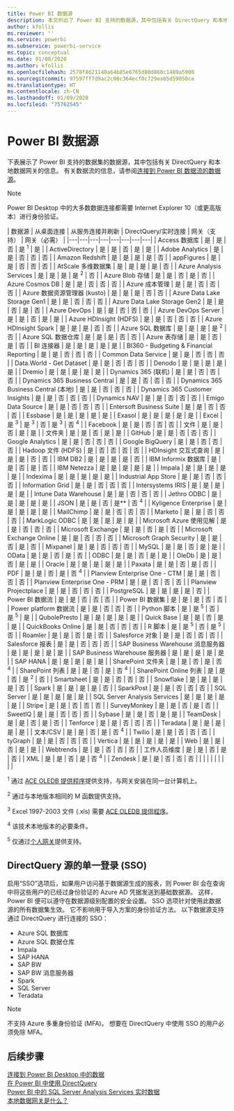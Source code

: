 ```yaml
---
title: Power BI 数据源
description: 本文列出了 Power BI 支持的数据源，其中包括有关 DirectQuery 和本地数据网关的信息。
author: kfollis
ms.reviewer: ''
ms.service: powerbi
ms.subservice: powerbi-service
ms.topic: conceptual
ms.date: 01/08/2020
ms.author: kfollis
ms.openlocfilehash: 2578f8621140a64b85e6765d80d860c1489a5900
ms.sourcegitcommit: 97597ff7d9ac2c08c364ecf0c729eab5d59850ce
ms.translationtype: HT
ms.contentlocale: zh-CN
ms.lasthandoff: 01/09/2020
ms.locfileid: "75762545"
---
```

# <a name="power-bi-data-sources"></a>Power BI 数据源

下表展示了 Power BI 支持的数据集的数据源，其中包括有关 DirectQuery 和本地数据网关的信息。 有关数据流的信息，请参阅[连接到 Power BI 数据流的数据源](service-dataflows-data-sources.md)。

> [!NOTE]
> Power BI Desktop 中的大多数数据连接都需要 Internet Explorer 10（或更高版本）进行身份验证。 


| 数据源 | 从桌面连接 | 从服务连接并刷新 | DirectQuery/实时连接 | 网关（支持） | 网关（必需） |
|---|---|---|---|---|---|---|---|
| Access 数据库 | 是 | 是 | 否 | 是 <sup>1</sup> | 是 |
| ActiveDirectory | 是 | 是 | 否 | 是 | 是 |
| Adobe Analytics | 是 | 是 | 否 | 否 | 否 |
| Amazon Redshift | 是 | 是 | 是 | 是 | 否 |
| appFigures | 是 | 是 | 否 | 否 | 否 |
| AtScale 多维数据集 | 是 | 是 | 是 | 是 | 否 |
| Azure Analysis Services | 是 | 是 | 是 | 是 <sup>2</sup> | 否 |
| Azure Blob 存储 | 是 | 是 | 否 | 是 | 否 |
| Azure Cosmos DB | 是 | 是 | 否 | 否 | 否 |
| Azure 成本管理 | 是 | 是 | 否 | 否 | 否 |
| Azure 数据资源管理器 (kusto) | 是 | 是 | 是 | 否 | 否 |
| Azure Data Lake Storage Gen1 | 是 | 是 | 否 | 否 | 否 |
| Azure Data Lake Storage Gen2 | 是 | 是 | 否 | 是 | 否 |
| Azure DevOps | 是 | 是 | 否 | 否 | 否 |
| Azure DevOps Server | 是 | 是 | 否 | 是 | 是 |
| Azure HDInsight (HDFS) | 是 | 是 | 否 | 否 | 否 |
| Azure HDInsight Spark | 是 | 是 | 是 | 否 | 否 |
| Azure SQL 数据库 | 是 | 是 | 是 | 是 <sup>2</sup> | 否 |
| Azure SQL 数据仓库 | 是 | 是 | 是 | 否 | 否 |
| Azure 表存储 | 是 | 是 | 否 | 是 | 否 |
| BI 连接器 | 是 | 是 | 是 | 是 | 是 |
| BI360 - Budgeting & Financial Reporting | 是 | 是 | 否 | 否 | 否 |
| Common Data Service | 是 | 是 | 否 | 否 | 否 |
| Data.World - Get Dataset | 是 | 是 | 否 | 否 | 否 |
| Denodo | 是 | 是 | 是 | 是 | 是 |
| Dremio | 是 | 是 | 是 | 是 | 是 |
| Dynamics 365 (联机) | 是 | 是 | 否 | 否 | 否 |
| Dynamics 365 Business Central | 是 | 是 | 否 | 否 | 否 |
| Dynamics 365 Business Central (本地) | 是 | 是 | 否 | 否 | 否 |
| Dynamics 365 Customer Insights | 是 | 是 | 否 | 否 | 否 |
| Dynamics NAV | 是 | 是 | 否 | 否 | 否 |
| Emigo Data Source | 是 | 是 | 否 | 否 | 否 |
| Entersoft Business Suite | 是 | 是 | 否 | 否 | 否 |
| Essbase | 是 | 是 | 是 | 是 | 是 |
| Exasol | 是 | 是 | 是 | 是 | 是 |
| Excel | 是 <sup>3</sup> | 是 <sup>3</sup> | 否 | 是 <sup>3</sup> | 否 <sup>4</sup> |
| Facebook | 是 | 是 | 否 | 否 | 否 |
| 文件 | 是 | 是 | 否 | 是 | 是 |
| 文件夹 | 是 | 是 | 否 | 是 | 是 |
| GitHub | 是 | 是 | 否 | 否 | 否 |
| Google Analytics | 是 | 是 | 否 | 否 | 否 |
| Google BigQuery | 是 | 是 | 否 | 否 | 否 |
| Hadoop 文件 (HDFS) | 是 | 否 | 否 | 否 | 否 |
| HDInsight 交互式查询 | 是 | 是 | 是 | 否 | 否 |
| IBM DB2 | 是 | 是 | 是 | 是 | 否 |
| IBM Informix 数据库 | 是 | 是 | 否 | 是 | 否 |
| IBM Netezza | 是 | 是 | 是 | 是 | 是 |
| Impala | 是 | 是 | 是 | 是 | 是 |
| Indexima | 是 | 是 | 是 | 是 | 是 |
| Industrial App Store | 是 | 是 | 否 | 否 | 否 |
| Information Grid | 是 | 是 | 否 | 否 | 否 |
| Intersystems IRIS | 是 | 是 | 是 | 是 | 是 |
| Intune Data Warehouse | 是 | 是 | 否 | 否 | 否 |
| Jethro ODBC | 是 | 是 | 是 | 是 | 是 |
| JSON | 是 | 是 | 否 | 是** | 否 <sup>4</sup> |
| Kyligence Enterprise | 是 | 是 | 是 | 是 | 是 |
| MailChimp | 是 | 是 | 否 | 否 | 否 |
| Marketo | 是 | 是 | 否 | 否 | 否 |
| MarkLogic ODBC | 是 | 是 | 是 | 是 | 是 |
| Microsoft Azure 使用见解 | 是 | 是 | 否 | 否 | 否 |
| Microsoft Exchange | 是 | 是 | 否 | 是 | 否 |
| Microsoft Exchange Online | 是 | 是 | 否 | 否 | 否 |
| Microsoft Graph Security | 是 | 是 | 否 | 是 | 否 |
| Mixpanel | 是 | 是 | 否 | 否 | 否 |
| MySQL | 是 | 是 | 否 | 是 | 是 |
| OData | 是 | 是 | 否 | 是 | 否 |
| ODBC | 是 | 是 | 否 | 是 | 是 |
| OleDb | 是 | 是 | 否 | 是 | 是 |
| Oracle | 是 | 是 | 是 | 是 | 是 |
| Paxata | 是 | 是 | 否 | 是 | 否 |
| PDF | 是 | 是 | 否 | 是 | 否 <sup>4</sup> |
| Planview Enterprise One - CTM | 是 | 是 | 否 | 否 | 否 |
| Planview Enterprise One - PRM | 是 | 是 | 否 | 否 | 否 |
| Planview Projectplace | 是 | 是 | 否 | 否 | 否 |
| PostgreSQL | 是 | 是 | 是 | 是 | 否 |
| Power BI 数据流 | 是 | 是 | 否 | 否 | 否 |
| Power BI 数据集 | 是 | 是 | 是 | 否 | 否 |
| Power platform 数据流 | 是 | 是 | 否 | 否 | 否 |
| Python 脚本 | 是 | 是 <sup>5</sup> | 否 | 是 <sup>5</sup> | 是 |
| QubolePresto | 是 | 是 | 是 | 是 | 是 |
| Quick Base | 是 | 是 | 否 | 是 | 是 |
| QuickBooks Online | 是 | 是 | 否 | 否 | 否 |
| R 脚本 | 是 | 是 <sup>5</sup> | 否 | 是 <sup>5</sup> | 否 |
| Roamler | 是 | 是 | 否 | 是 | 否 |
| Salesforce 对象 | 是 | 是 | 否 | 否 | 否 |
| Salesforce 报表 | 是 | 是 | 否 | 否 | 否 |
| SAP Business Warehouse 消息服务器 | 是 | 是 | 是 | 是 | 是 |
| SAP Business Warehouse 服务器 | 是 | 是 | 是 | 是 | 是 |
| SAP HANA | 是 | 是 | 是 | 是 | 是 |
| SharePoint 文件夹 | 是 | 是 | 否 | 是 | 否 <sup>4</sup> |
| SharePoint 列表 | 是 | 是 | 否 | 是 | 否 <sup>4</sup> |
| SharePoint Online 列表 | 是 | 是 | 否 | 是 <sup>2</sup> | 否 |
| Smartsheet | 是 | 是 | 否 | 否 | 否 |
| Snowflake | 是 | 是 | 是 | 是 | 否 |
| Spark | 是 | 是 | 是 | 是 | 否 |
| SparkPost | 是 | 是 | 否 | 否 | 否 |
| SQL Server | 是 | 是 | 是 | 是 | 是 |
| SQL Server Analysis Services | 是 | 是 | 是 | 是 | 是 |
| Stripe | 是 | 是 | 否 | 否 | 否 |
| SurveyMonkey | 是 | 是 | 否 | 是 | 否 |
| SweetIQ | 是 | 是 | 否 | 否 | 否 |
| Sybase | 是 | 是 | 否 | 是 | 是 |
| TeamDesk | 是 | 是 | 否 | 是 | 否 |
| Tenforce | 是 | 是 | 否 | 否 | 否 |
| Teradata | 是 | 是 | 是 | 是 | 是 |
| 文本/CSV | 是 | 是 | 否 | 是 | 否 <sup>4</sup> |
| Twilio | 是 | 是 | 否 | 否 | 否 |
| tyGraph | 是 | 是 | 否 | 否 | 否 |
| Vertica | 是 | 是 | 是 | 是 | 是 |
| Web | 是 | 是 | 否 | 是 | 是 |
| Webtrends | 是 | 是 | 否 | 否 | 否 |
| 工作人员维度 | 是 | 是 | 否 | 是 | 否 |
| XML | 是 | 是 | 否 | 是 | 否 <sup>4</sup> |
| Zendesk | 是 | 是 | 否 | 否 | 否 |
| | | | | | | | |

<sup>1</sup> 通过 [ACE OLEDB 提供程序](https://www.microsoft.com/download/details.aspx?id=54920)提供支持，与网关安装在同一台计算机上。

<sup>2</sup> 通过与本地版本相同的 M 函数提供支持。

<sup>3</sup> Excel 1997-2003 文件 (.xls) 需要 [ACE OLEDB 提供程序](https://www.microsoft.com/download/details.aspx?id=54920)。

<sup>4</sup> 该技术本地版本的必要条件。

<sup>5</sup> 仅通过[个人网关](service-gateway-personal-mode.md)提供支持。

## <a name="single-sign-on-sso-for-directquery-sources"></a>DirectQuery 源的单一登录 (SSO)

启用“SSO”选项后，如果用户访问基于数据源生成的报表，则 Power BI 会在查询中将这些用户的已经过身份验证的 Azure AD 凭据发送到基础数据源。 这样，Power BI 便可以遵守在数据源级别配置的安全设置。
SSO 选项针对使用此数据源的所有数据集生效。 它不影响用于导入方案的身份验证方法。 以下数据源支持通过 DirectQuery 进行连接的 SSO：

- Azure SQL 数据库
- Azure SQL 数据仓库
- Impala
- SAP HANA
- SAP BW
- SAP BW 消息服务器
- Spark
- SQL Server
- Teradata

> [!Note]
> 不支持 Azure 多重身份验证 (MFA)。 想要在 DirectQuery 中使用 SSO 的用户必须免除 MFA。

## <a name="next-steps"></a>后续步骤

[连接到 Power BI Desktop 中的数据](desktop-quickstart-connect-to-data.md)  
[在 Power BI 中使用 DirectQuery](desktop-directquery-about.md)  
[Power BI 中的 SQL Server Analysis Services 实时数据](sql-server-analysis-services-tabular-data.md)  
[本地数据网关是什么？](service-gateway-onprem.md)  
